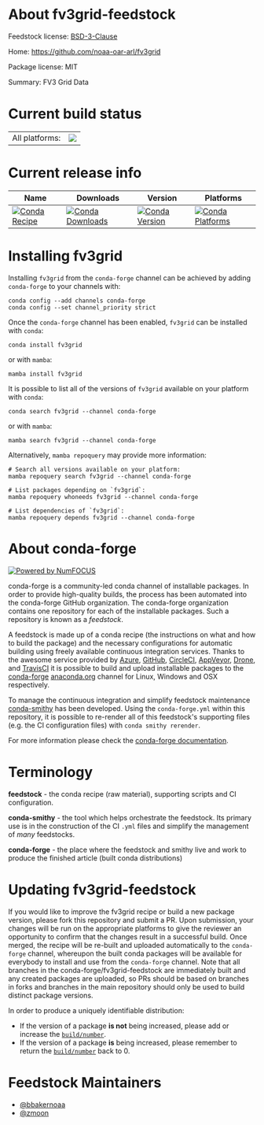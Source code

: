 About fv3grid-feedstock
=======================

Feedstock license: [BSD-3-Clause](https://github.com/conda-forge/fv3grid-feedstock/blob/main/LICENSE.txt)

Home: https://github.com/noaa-oar-arl/fv3grid

Package license: MIT

Summary: FV3 Grid Data

Current build status
====================


<table><tr><td>All platforms:</td>
    <td>
      <a href="https://dev.azure.com/conda-forge/feedstock-builds/_build/latest?definitionId=15811&branchName=main">
        <img src="https://dev.azure.com/conda-forge/feedstock-builds/_apis/build/status/fv3grid-feedstock?branchName=main">
      </a>
    </td>
  </tr>
</table>

Current release info
====================

| Name | Downloads | Version | Platforms |
| --- | --- | --- | --- |
| [![Conda Recipe](https://img.shields.io/badge/recipe-fv3grid-green.svg)](https://anaconda.org/conda-forge/fv3grid) | [![Conda Downloads](https://img.shields.io/conda/dn/conda-forge/fv3grid.svg)](https://anaconda.org/conda-forge/fv3grid) | [![Conda Version](https://img.shields.io/conda/vn/conda-forge/fv3grid.svg)](https://anaconda.org/conda-forge/fv3grid) | [![Conda Platforms](https://img.shields.io/conda/pn/conda-forge/fv3grid.svg)](https://anaconda.org/conda-forge/fv3grid) |

Installing fv3grid
==================

Installing `fv3grid` from the `conda-forge` channel can be achieved by adding `conda-forge` to your channels with:

```
conda config --add channels conda-forge
conda config --set channel_priority strict
```

Once the `conda-forge` channel has been enabled, `fv3grid` can be installed with `conda`:

```
conda install fv3grid
```

or with `mamba`:

```
mamba install fv3grid
```

It is possible to list all of the versions of `fv3grid` available on your platform with `conda`:

```
conda search fv3grid --channel conda-forge
```

or with `mamba`:

```
mamba search fv3grid --channel conda-forge
```

Alternatively, `mamba repoquery` may provide more information:

```
# Search all versions available on your platform:
mamba repoquery search fv3grid --channel conda-forge

# List packages depending on `fv3grid`:
mamba repoquery whoneeds fv3grid --channel conda-forge

# List dependencies of `fv3grid`:
mamba repoquery depends fv3grid --channel conda-forge
```


About conda-forge
=================

[![Powered by
NumFOCUS](https://img.shields.io/badge/powered%20by-NumFOCUS-orange.svg?style=flat&colorA=E1523D&colorB=007D8A)](https://numfocus.org)

conda-forge is a community-led conda channel of installable packages.
In order to provide high-quality builds, the process has been automated into the
conda-forge GitHub organization. The conda-forge organization contains one repository
for each of the installable packages. Such a repository is known as a *feedstock*.

A feedstock is made up of a conda recipe (the instructions on what and how to build
the package) and the necessary configurations for automatic building using freely
available continuous integration services. Thanks to the awesome service provided by
[Azure](https://azure.microsoft.com/en-us/services/devops/), [GitHub](https://github.com/),
[CircleCI](https://circleci.com/), [AppVeyor](https://www.appveyor.com/),
[Drone](https://cloud.drone.io/welcome), and [TravisCI](https://travis-ci.com/)
it is possible to build and upload installable packages to the
[conda-forge](https://anaconda.org/conda-forge) [anaconda.org](https://anaconda.org/)
channel for Linux, Windows and OSX respectively.

To manage the continuous integration and simplify feedstock maintenance
[conda-smithy](https://github.com/conda-forge/conda-smithy) has been developed.
Using the ``conda-forge.yml`` within this repository, it is possible to re-render all of
this feedstock's supporting files (e.g. the CI configuration files) with ``conda smithy rerender``.

For more information please check the [conda-forge documentation](https://conda-forge.org/docs/).

Terminology
===========

**feedstock** - the conda recipe (raw material), supporting scripts and CI configuration.

**conda-smithy** - the tool which helps orchestrate the feedstock.
                   Its primary use is in the construction of the CI ``.yml`` files
                   and simplify the management of *many* feedstocks.

**conda-forge** - the place where the feedstock and smithy live and work to
                  produce the finished article (built conda distributions)


Updating fv3grid-feedstock
==========================

If you would like to improve the fv3grid recipe or build a new
package version, please fork this repository and submit a PR. Upon submission,
your changes will be run on the appropriate platforms to give the reviewer an
opportunity to confirm that the changes result in a successful build. Once
merged, the recipe will be re-built and uploaded automatically to the
`conda-forge` channel, whereupon the built conda packages will be available for
everybody to install and use from the `conda-forge` channel.
Note that all branches in the conda-forge/fv3grid-feedstock are
immediately built and any created packages are uploaded, so PRs should be based
on branches in forks and branches in the main repository should only be used to
build distinct package versions.

In order to produce a uniquely identifiable distribution:
 * If the version of a package **is not** being increased, please add or increase
   the [``build/number``](https://docs.conda.io/projects/conda-build/en/latest/resources/define-metadata.html#build-number-and-string).
 * If the version of a package **is** being increased, please remember to return
   the [``build/number``](https://docs.conda.io/projects/conda-build/en/latest/resources/define-metadata.html#build-number-and-string)
   back to 0.

Feedstock Maintainers
=====================

* [@bbakernoaa](https://github.com/bbakernoaa/)
* [@zmoon](https://github.com/zmoon/)

